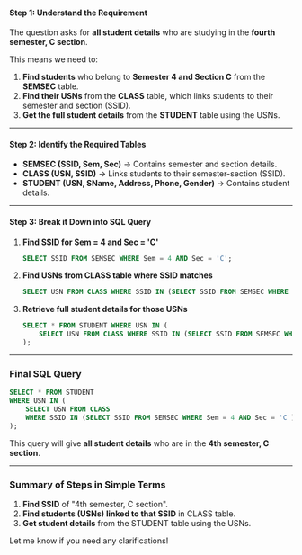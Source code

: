 
#### **Step 1: Understand the Requirement**  
The question asks for **all student details** who are studying in the **fourth semester, C section**.  

This means we need to:  
1. **Find students** who belong to **Semester 4 and Section C** from the **SEMSEC** table.  
2. **Find their USNs** from the **CLASS** table, which links students to their semester and section (SSID).  
3. **Get the full student details** from the **STUDENT** table using the USNs.

---

#### **Step 2: Identify the Required Tables**  
- **SEMSEC (SSID, Sem, Sec)** → Contains semester and section details.  
- **CLASS (USN, SSID)** → Links students to their semester-section (SSID).  
- **STUDENT (USN, SName, Address, Phone, Gender)** → Contains student details.

---

#### **Step 3: Break it Down into SQL Query**
1. **Find SSID for Sem = 4 and Sec = 'C'**  
   ```sql
   SELECT SSID FROM SEMSEC WHERE Sem = 4 AND Sec = 'C';
   ```
2. **Find USNs from CLASS table where SSID matches**  
   ```sql
   SELECT USN FROM CLASS WHERE SSID IN (SELECT SSID FROM SEMSEC WHERE Sem = 4 AND Sec = 'C');
   ```
3. **Retrieve full student details for those USNs**  
   ```sql
   SELECT * FROM STUDENT WHERE USN IN (
       SELECT USN FROM CLASS WHERE SSID IN (SELECT SSID FROM SEMSEC WHERE Sem = 4 AND Sec = 'C')
   );
   ```

---

### **Final SQL Query**
```sql
SELECT * FROM STUDENT 
WHERE USN IN (
    SELECT USN FROM CLASS 
    WHERE SSID IN (SELECT SSID FROM SEMSEC WHERE Sem = 4 AND Sec = 'C')
);
```

This query will give **all student details** who are in the **4th semester, C section**.

---

### **Summary of Steps in Simple Terms**  
1. **Find SSID** of "4th semester, C section".  
2. **Find students (USNs) linked to that SSID** in CLASS table.  
3. **Get student details** from the STUDENT table using the USNs.  

Let me know if you need any clarifications!